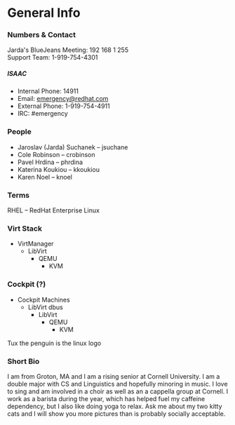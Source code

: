 # General Info

### Numbers & Contact
Jarda's BlueJeans Meeting: 192 168 1 255  
Support Team: 1-919-754-4301  
##### ISAAC
* Internal Phone: 14911
* Email: emergency@redhat.com
* External Phone: 1-919-754-4911
* IRC: #emergency

### People
* Jaroslav (Jarda) Suchanek – jsuchane  
* Cole Robinson – crobinson  
* Pavel Hrdina – phrdina  
* Katerina Koukiou – kkoukiou  
* Karen Noel – knoel  

### Terms
RHEL – RedHat Enterprise Linux

### Virt Stack
* VirtManager
	* LibVirt
		* QEMU
			* KVM

### Cockpit (?)
* Cockpit Machines
	* LibVirt dbus
		* LibVirt
			* QEMU
				* KVM

Tux the penguin is the linux logo

### Short Bio
I am from Groton, MA and I am a rising senior at Cornell University. I am a double major with CS and Linguistics and hopefully minoring in music. I love to sing and am involved in a choir as well as an a cappella group at Cornell. I work as a barista during the year, which has helped fuel my caffeine dependency, but I also like doing yoga to relax. Ask me about my two kitty cats and I will show you more pictures than is probably socially acceptable.
